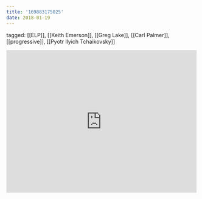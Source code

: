 ```yaml
---
title: '169883175025'
date: 2018-01-19
---
```

tagged: [[ELP]], [[Keith Emerson]], [[Greg Lake]], [[Carl Palmer]], [[progressive]], [[Pyotr Ilyich Tchaikovsky]]
<iframe allow="accelerometer; autoplay; clipboard-write; encrypted-media; gyroscope; picture-in-picture" allowfullscreen="" frameborder="0" height="375" id="youtube_iframe" src="https://www.youtube.com/embed/y30jjHw0ecw?feature=oembed&amp;enablejsapi=1&amp;origin=https://safe.txmblr.com&amp;wmode=opaque" width="500"></iframe>